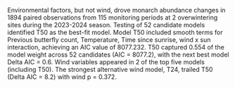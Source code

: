 Environmental factors, but not wind, drove monarch abundance changes in 1894 paired observations from 115 monitoring periods at 2 overwintering sites during the 2023-2024 season. Testing of 52 candidate models identified T50 as the best-fit model. Model T50 included smooth terms for Previous butterfly count, Temperature, Time since sunrise, wind x sun interaction, achieving an AIC value of 8077.232. T50 captured 0.554 of the model weight across 52 candidates (AIC = 8077.2), with the next best model Delta AIC = 0.6. Wind variables appeared in 2 of the top five models (including T50). The strongest alternative wind model, T24, trailed T50 (Delta AIC = 8.2) with wind p = 0.372.
